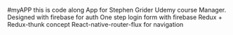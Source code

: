 #myAPP
this is code along App for Stephen Grider Udemy course
Manager. Designed with 
  firebase for auth
  One step login form with firebase
  Redux + Redux-thunk concept
  React-native-router-flux for navigation